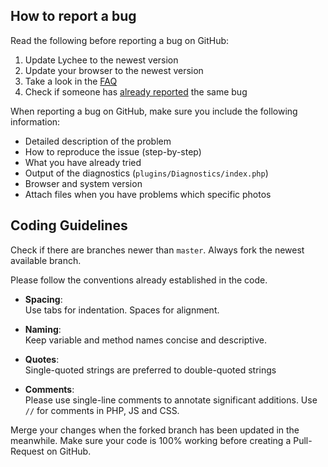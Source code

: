 ## How to report a bug

Read the following before reporting a bug on GitHub:

1. Update Lychee to the newest version
2. Update your browser to the newest version
2. Take a look in the [FAQ](https://github.com/electerious/Lychee/blob/master/docs/FAQ.md)
3. Check if someone has [already reported](https://github.com/electerious/Lychee/issues) the same bug

When reporting a bug on GitHub, make sure you include the following information:

- Detailed description of the problem
- How to reproduce the issue (step-by-step)
- What you have already tried
- Output of the diagnostics (`plugins/Diagnostics/index.php`)
- Browser and system version
- Attach files when you have problems which specific photos

## Coding Guidelines

Check if there are branches newer than `master`. Always fork the newest available branch.

Please follow the conventions already established in the code.

- **Spacing**:<br>
  Use tabs for indentation. Spaces for alignment.

- **Naming**:<br>
  Keep variable and method names concise and descriptive.

- **Quotes**:<br>
  Single-quoted strings are preferred to double-quoted strings

- **Comments**:<br>
  Please use single-line comments to annotate significant additions. Use `//` for comments in PHP, JS and CSS.

Merge your changes when the forked branch has been updated in the meanwhile. Make sure your code is 100% working before creating a Pull-Request on GitHub.